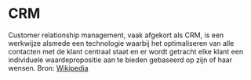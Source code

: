 CRM
======
Customer relationship management, vaak afgekort als CRM, is een werkwijze alsmede een technologie waarbij het optimaliseren van alle contacten met de klant centraal staat en er wordt getracht elke klant een individuele waardepropositie aan te bieden gebaseerd op zijn of haar wensen. Bron: [Wikipedia](http://nl.wikipedia.org/wiki/Customer_relationship_management "Wikipedia: CRM") 